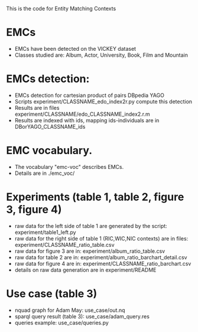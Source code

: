 This is the code for Entity Matching Contexts

# EMCs 
- EMCs have been detected on the VICKEY dataset
- Classes studied are: Album, Actor, University, Book, Film and Mountain

# EMCs detection: 
- EMCs detection for cartesian product of pairs DBpedia YAGO
- Scripts experiment/CLASSNAME\_edo\_index2r.py compute this detection
- Results are in files experiment/CLASSNAME/edo\_CLASSNAME\_index2.r.m
- Results are indexed with ids, mapping ids-individuals are in DBorYAGO\_CLASSNAME\_ids

# EMC vocabulary.
- The vocabulary "emc-voc" describes EMCs.
- Details are in ./emc\_voc/

# Experiments (table 1, table 2, figure 3, figure 4)
- raw data for the left side of table 1 are generated by the script: experiment/table1\_left.py
- raw data for the right side of table 1 (RIC,WIC,NIC contexts) are in files: experiment/CLASSNAME\_ratio\_table.csv
- raw data for figure 3 are in: experiment/album\_ratio\_table.csv  
- raw data for table 2 are in: experiment/album\_ratio\_barchart\_detail.csv
- raw data for figure 4 are in: experiment/CLASSNAME\_ratio\_barchart.csv
- details on raw data generation are in experiment/README

# Use case (table 3)
- nquad graph for Adam May: use\_case/out.nq
- sparql query result (table 3): use\_case/adam\_query.res
- queries example: use\_case/queries.py
